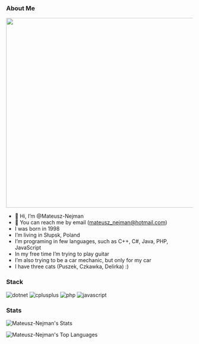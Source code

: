 ### About Me
<img src="https://mateusz-nejman.com/img/ibiza-avatar.jpg" width="512" height="512">

- 👋 Hi, I’m @Mateusz-Nejman
- :e-mail: You can reach me by email (mateusz_nejman@hotmail.com)
- I was born in 1998
- I’m living in Słupsk, Poland
- I’m programing in few languages, such as C++, C#, Java, PHP, JavaScript
- In my free time I’m trying to play guitar
- I’m also trying to be a car mechanic, but only for my car
- I have three cats (Puszek, Czkawka, Delirka) :)


### Stack
![dotnet](https://img.shields.io/badge/.NET-%23512BD4?style=for-the-badge&logo=dotnet&logoColor=white)
![cplusplus](https://img.shields.io/badge/C%2B%2B-%2300599C?style=for-the-badge&logo=cplusplus&logoColor=white)
![php](https://img.shields.io/badge/PHP-%23777BB4?style=for-the-badge&logo=php&logoColor=white)
![javascript](https://img.shields.io/badge/Javascript-%23F7DF1E?style=for-the-badge&logo=javascript&logoColor=white)

### Stats

![Mateusz-Nejman's Stats](https://github-readme-stats.vercel.app/api?username=Mateusz-Nejman&theme=vue-dark&show_icons=true&hide_border=true&count_private=true)

![Mateusz-Nejman's Top Languages](https://github-readme-stats.vercel.app/api/top-langs/?username=Mateusz-Nejman&theme=vue-dark&show_icons=true&hide_border=true&layout=compact)
